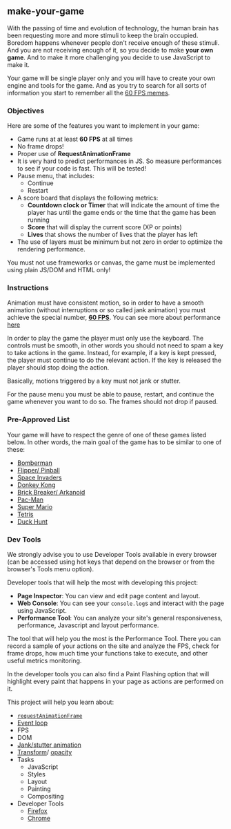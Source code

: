 ## make-your-game

With the passing of time and evolution of technology, the human brain has been requesting
more and more stimuli to keep the brain occupied. Boredom happens whenever
people don't receive enough of these stimuli. And you are not receiving enough
of it, so you decide to make **your own game**. And to make it more challenging you decide to use
JavaScript to make it.

Your game will be single player only and you will have to create your
own engine and tools for the game. And as you try to search for all sorts
of information you start to remember all the [60 FPS memes](https://pics.me.me/60-fps-59-fps-35518800.png).

### Objectives

Here are some of the features you want to implement in your game:

- Game runs at at least **60 FPS** at all times
- No frame drops!
- Proper use of **RequestAnimationFrame**
- It is very hard to predict performances in JS. So measure performances to see if your code is fast. This will be tested!
- Pause menu, that includes:
  - Continue
  - Restart
- A score board that displays the following metrics:
  - **Countdown clock or Timer** that will indicate the amount of time the player has until the game ends or the time that the game has been running
  - **Score** that will display the current score (XP or points)
  - **Lives** that shows the number of lives that the player has left
- The use of layers must be minimum but not zero in order to optimize the rendering performance.

You must not use frameworks or canvas, the game must be implemented using plain JS/DOM and HTML only!

### Instructions

Animation must have consistent motion, so in order to have a smooth animation (without interruptions or so called jank animation) you must achieve the special number, [**60 FPS**](https://www.algolia.com/developers-tech-blog/code-and-deep-dives/performant-web-animations/). You can see more about performance [here](../good-practices/README.md)

In order to play the game the player must only use the keyboard. The controls must be smooth, in other words you should not need to spam a key to take actions in the game. Instead, for example, if a key is kept pressed, the player must continue to do the relevant action. If the key is released the player should stop doing the action.

Basically, motions triggered by a key must not jank or stutter.

For the pause menu you must be able to pause, restart, and continue the game whenever you want to do so. The frames should not drop if paused.

### Pre-Approved List

Your game will have to respect the genre of one of these games listed below. In other words, the main goal of the game has to be similar to one of these:

- [Bomberman](https://en.wikipedia.org/wiki/Super_Bomberman)
- [Flipper/ Pinball](https://en.wikipedia.org/wiki/Pinball)
- [Space Invaders](https://en.wikipedia.org/wiki/Space_Invaders)
- [Donkey Kong](https://en.wikipedia.org/wiki/Donkey_Kong)
- [Brick Breaker/ Arkanoid](https://en.wikipedia.org/wiki/Arkanoid)
- [Pac-Man](https://en.wikipedia.org/wiki/Pac-Man)
- [Super Mario](https://en.wikipedia.org/wiki/Super_Mario)
- [Tetris](https://en.wikipedia.org/wiki/Tetris)
- [Duck Hunt](https://en.wikipedia.org/wiki/Duck_Hunt)

### Dev Tools

We strongly advise you to use Developer Tools available in every browser (can be accessed using hot keys that depend on the browser or from the browser's Tools menu option).

Developer tools that will help the most with developing this project:

- **Page Inspector**: You can view and edit page content and layout.
- **Web Console**: You can see your `console.log`s and interact with the page using JavaScript.
- **Performance Tool**: You can analyze your site's general responsiveness, performance, Javascript and layout performance.

The tool that will help you the most is the Performance Tool. There you can record a sample of your actions on the site and analyze the FPS, check for frame drops, how much time your functions take to execute, and other useful metrics monitoring.

In the developer tools you can also find a Paint Flashing option that will highlight every paint that happens in your page as actions are performed on it.

This project will help you learn about:

- [`requestAnimationFrame`](https://developer.mozilla.org/en-US/docs/Web/API/window/requestAnimationFrame)
- [Event loop](https://developer.mozilla.org/en-US/docs/Web/JavaScript/EventLoop)
- FPS
- DOM
- [Jank/stutter animation](https://murtada.nl/blog/going-jank-free-achieving-60-fps-smooth-websites)
- [Transform](https://developer.mozilla.org/en-US/docs/Web/CSS/transform)/ [opacity](https://developer.mozilla.org/en-US/docs/Web/CSS/opacity)
- Tasks
  - JavaScript
  - Styles
  - Layout
  - Painting
  - Compositing
- Developer Tools
  - [Firefox](https://developer.mozilla.org/en-US/docs/Learn/Common_questions/What_are_browser_developer_tools)
  - [Chrome](https://developers.google.com/web/tools/chrome-devtools)
